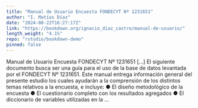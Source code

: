 ```yaml
---
title: "Manual de Usuario Encuesta FONDECYT Nº 1231651"
author: "I. Matías Díaz"
date: "2024-08-22T16:27:17Z"
link: "https://bookdown.org/ignacio_diaz_castro/manual-de-usuario/"
length_weight: "4.1%"
repo: "rstudio/bookdown-demo"
pinned: false
---
```


Manual de Usuario Encuesta FONDECYT Nº 1231651 [...] El siguiente documento busca ser una guía para el uso de la base de datos levantada por el FONDECYT Nº 1231651. Este manual entrega información general del presente estudio los cuales ayudarán a la comprensión de los distintos temas relativos a la encuesta, e incluye: ● El diseño metodológico de la encuesta ● El cuestionario completo con los resultados agregados ● El diccionario de variables utilizadas en la ...
